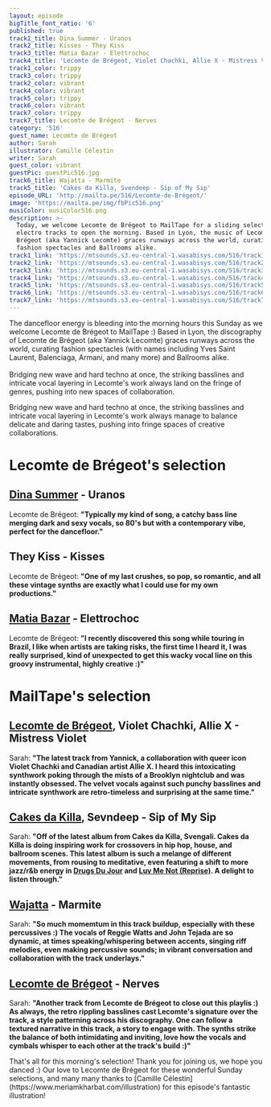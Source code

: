 ```yaml
---
layout: episode
bigTitle_font_ratio: '6'
published: true
track1_title: Dina Summer - Uranos
track2_title: Kisses - They Kiss
track3_title: Matia Bazar - Elettrochoc
track4_title: 'Lecomte de Brégeot, Violet Chachki, Allie X - Mistress Violet'
track1_color: trippy
track3_color: trippy
track2_color: vibrant
track4_color: vibrant
track5_color: trippy
track6_color: vibrant
track7_color: trippy
track7_title: Lecomte de Brégeot - Nerves
category: '516'
guest_name: Lecomte de Brégeot
author: Sarah
illustrator: Camille Célestin
writer: Sarah
guest_color: vibrant
guestPic: guestPic516.jpg
track6_title: Wajatta - Marmite
track5_title: 'Cakes da Killa, Svendeep - Sip of My Sip'
episode_URL: 'http://mailta.pe/516/Lecomte-de-Brégeot/'
image: 'https://mailta.pe/img/fbPic516.png'
musiColor: musiColor516.png
description: >-
  Today, we welcome Lecomte de Brégeot to MailTape for a sliding selection of
  electro tracks to open the morning. Based in Lyon, the music of Lecomte de
  Brégeot (aka Yannick Lecomte) graces runways across the world, curating
  fashion spectacles and Ballrooms alike. 
track1_link: 'https://mtsounds.s3.eu-central-1.wasabisys.com/516/track1.mp3'
track2_link: 'https://mtsounds.s3.eu-central-1.wasabisys.com/516/track2.mp3'
track3_link: 'https://mtsounds.s3.eu-central-1.wasabisys.com/516/track3.mp3'
track4_link: 'https://mtsounds.s3.eu-central-1.wasabisys.com/516/track4.mp3'
track5_link: 'https://mtsounds.s3.eu-central-1.wasabisys.com/516/track5.mp3'
track6_link: 'https://mtsounds.s3.eu-central-1.wasabisys.com/516/track6.mp3'
track7_link: 'https://mtsounds.s3.eu-central-1.wasabisys.com/516/track7.mp3'
---
```

<p id="introduction"> The dancefloor energy is bleeding into the morning hours this Sunday as we welcome Lecomte de Brégeot to MailTape :) Based in Lyon, the discography of Lecomte de Brégeot (aka Yannick Lecomte) graces runways across the world, curating fashion spectacles (with names including Yves Saint Laurent, Balenciaga, Armani, and many more) and Ballrooms alike. 
  <br><br>
Bridging new wave and hard techno at once, the striking basslines and intricate vocal layering in Lecomte's work always land on the fringe of genres, pushing into new spaces of collaboration. 
  
  Bridging new wave and hard techno at once, the striking basslines and intricate vocal layering in Lecomte's work always manage to balance delicate and daring tastes, pushing into fringe spaces of creative collaborations. 
</p>

# Lecomte de Brégeot's selection

## [Dina Summer](https://soundcloud.com/dinasummer) - Uranos
Lecomte de Brégeot: **"**Typically my kind of song, a catchy bass line merging dark and sexy vocals, so 80's but with a contemporary vibe, perfect for the dancefloor.**"**

## They Kiss - Kisses
Lecomte de Brégeot: **"**One of my last crushes, so pop, so romantic, and all these vintage synths are exactly what I could use for my own productions.**"**

## [Matia Bazar](https://www.discogs.com/artist/136886-Matia-Bazar) - Elettrochoc
Lecomte de Brégeot: **"**I recently discovered this song while touring in Brazil, I like when artists are taking risks, the first time I heard it, I was really surprised, kind of unexpected to get this wacky vocal line on this groovy instrumental, highly creative :)**"**

# MailTape's selection

## [Lecomte de Brégeot](https://infinitebisous.bandcamp.com/album/any-day-now), Violet Chachki, Allie X - Mistress Violet
Sarah: **"**The latest track from Yannick, a collaboration with queer icon Violet Chachki and Canadian artist Allie X. I heard this intoxicating synthwork poking through the mists of a Brooklyn nightclub and was instantly obsessed. The velvet vocals against such punchy basslines and intricate synthwork are retro-timeless and surprising at the same time.**"**

## [Cakes da Killa](https://cakesdakilla.bandcamp.com/), Sevndeep - Sip of My Sip
Sarah: **"**Off of the latest album from Cakes da Killa, Svengali. Cakes da Killa is doing inspiring work for crossovers in hip hop, house, and ballroom scenes. This latest album is such a melange of different movements, from rousing to meditative, even featuring a shift to more jazz/r&b energy in [Drugs Du Jour](https://cakesdakilla.bandcamp.com/album/svengali) and [Luv Me Not (Reprise)](https://cakesdakilla.bandcamp.com/album/svengali). A delight to listen through.**"**

## [Wajatta](https://wajatta.bandcamp.com/) - Marmite
Sarah: **"**So much momemtum in this track buildup, especially with these percussives :) The vocals of Reggie Watts and John Tejada are so dynamic, at times speaking/whispering between accents, singing riff melodies, even making percussive sounds; in vibrant conversation and collaboration with the track underlays.**"**

## [Lecomte de Brégeot](https://elorisaxl.bandcamp.com/album/the-blue-of-distance) - Nerves
Sarah: **"**Another track from Lecomte de Brégeot to close out this playlis :) As always, the retro rippling basslines cast Lecomte's signature over the track, a style patterning across his discography. One can follow a textured narrative in this track, a story to engage with. The synths strike the balance of both intimidating and inviting, love how the vocals and cymbals whisper to each other at the track's build :)**"**

<p id="outroduction">That's all for this morning's selection! Thank you for joining us, we hope you danced :) Our love to Lecomte de Brégeot for these wonderful Sunday selections, and many many thanks to [Camille Célestin](https://www.meriamkharbat.com/illustration) for this episode's fantastic illustration!</p>
